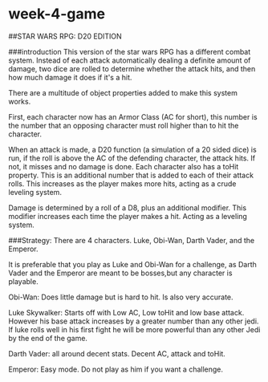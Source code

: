 # week-4-game

##STAR WARS RPG: D20 EDITION

###introduction
This version of the star wars RPG has a different combat system. Instead of each attack automatically dealing a definite amount of damage, two dice are rolled to determine whether the attack hits, and then how much damage it does if it's a hit.

There are a multitude of object properties added to make this system works.  

First, each character now has an Armor Class (AC for short), this number is the number that an opposing character must roll higher than to hit the character.  

When an attack is made, a D20 function (a simulation of a 20 sided dice) is run, if the roll is above the AC of the defending character, the attack hits. If not, it misses and no damage is done.  Each character also has a toHit property. This is an additional number that is added to each of their attack rolls. This increases as the player makes more hits, acting as a crude leveling system. 

Damage is determined by a roll of a D8, plus an additional modifier. This modifier increases each time the player makes a hit. Acting as a leveling system. 


###Strategy:
There are 4 characters. Luke, Obi-Wan, Darth Vader, and the Emperor. 

It is preferable that you play as Luke and Obi-Wan for a challenge, as Darth Vader and the Emperor are meant to be bosses,but any character is playable. 

Obi-Wan: Does little damage but is hard to hit. Is also very accurate. 

Luke Skywalker: Starts off with Low AC, Low toHit and low base attack. However his base attack increases by a greater number than any other jedi. If luke rolls well in his first fight he will be more powerful than any other Jedi by the end of the game. 

Darth Vader: all around decent stats. Decent AC, attack and toHit. 

Emperor: Easy mode.  Do not play as him if you want a challenge. 

